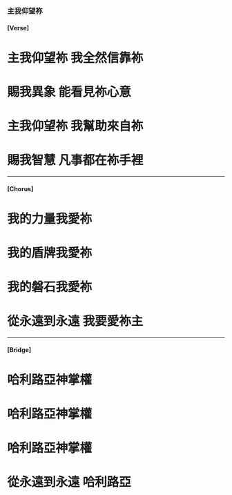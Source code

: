###  主我仰望祢

#### [Verse]
# 主我仰望祢 我全然信靠祢
# 賜我異象 能看見祢心意
# 主我仰望祢 我幫助來自祢
# 賜我智慧 凡事都在祢手裡

---

#### [Chorus]

# 我的力量我愛祢 
# 我的盾牌我愛祢
# 我的磐石我愛祢 
# 從永遠到永遠 我要愛祢主

---

#### [Bridge]

# 哈利路亞神掌權 
# 哈利路亞神掌權
# 哈利路亞神掌權 
# 從永遠到永遠 哈利路亞
